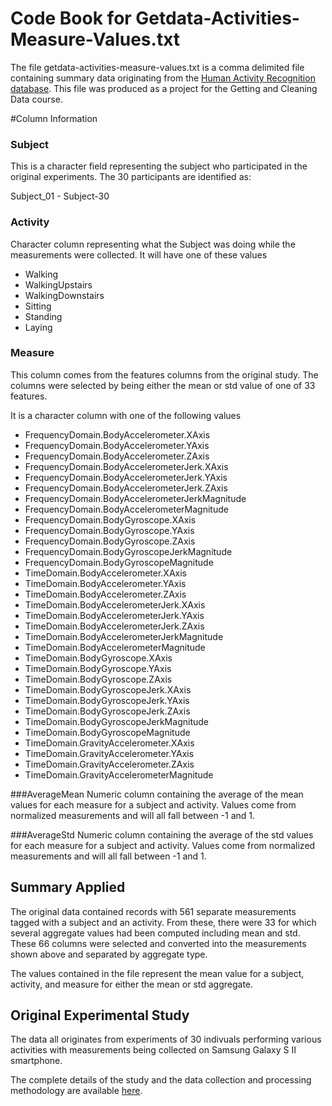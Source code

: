 Code Book for Getdata-Activities-Measure-Values.txt
===================================================
The file getdata-activities-measure-values.txt is a comma delimited file containing
summary data originating from the [Human Activity Recognition database](
http://archive.ics.uci.edu/ml/datasets/Human+Activity+Recognition+Using+Smartphones). This file
was produced as a project for the Getting and Cleaning Data course.

#Column Information

### Subject
This is a character field representing the subject who participated in the original experiments. The 30
participants are identified as:

Subject_01 - Subject-30

### Activity
Character column representing what the Subject was doing while the measurements were collected.
It will have one of these values

* Walking
* WalkingUpstairs
* WalkingDownstairs
* Sitting
* Standing
* Laying

### Measure
This column comes from the features columns from the original study. The columns were selected
by being either the mean or std value of one of 33 features. 

It is a character column with one of the following values

* FrequencyDomain.BodyAccelerometer.XAxis
* FrequencyDomain.BodyAccelerometer.YAxis
* FrequencyDomain.BodyAccelerometer.ZAxis
* FrequencyDomain.BodyAccelerometerJerk.XAxis
* FrequencyDomain.BodyAccelerometerJerk.YAxis
* FrequencyDomain.BodyAccelerometerJerk.ZAxis
* FrequencyDomain.BodyAccelerometerJerkMagnitude
* FrequencyDomain.BodyAccelerometerMagnitude
* FrequencyDomain.BodyGyroscope.XAxis
* FrequencyDomain.BodyGyroscope.YAxis
* FrequencyDomain.BodyGyroscope.ZAxis
* FrequencyDomain.BodyGyroscopeJerkMagnitude
* FrequencyDomain.BodyGyroscopeMagnitude
* TimeDomain.BodyAccelerometer.XAxis
* TimeDomain.BodyAccelerometer.YAxis
* TimeDomain.BodyAccelerometer.ZAxis
* TimeDomain.BodyAccelerometerJerk.XAxis
* TimeDomain.BodyAccelerometerJerk.YAxis
* TimeDomain.BodyAccelerometerJerk.ZAxis
* TimeDomain.BodyAccelerometerJerkMagnitude
* TimeDomain.BodyAccelerometerMagnitude
* TimeDomain.BodyGyroscope.XAxis
* TimeDomain.BodyGyroscope.YAxis
* TimeDomain.BodyGyroscope.ZAxis
* TimeDomain.BodyGyroscopeJerk.XAxis
* TimeDomain.BodyGyroscopeJerk.YAxis
* TimeDomain.BodyGyroscopeJerk.ZAxis
* TimeDomain.BodyGyroscopeJerkMagnitude
* TimeDomain.BodyGyroscopeMagnitude
* TimeDomain.GravityAccelerometer.XAxis
* TimeDomain.GravityAccelerometer.YAxis
* TimeDomain.GravityAccelerometer.ZAxis
* TimeDomain.GravityAccelerometerMagnitude

###AverageMean
Numeric column containing the average of the mean values for each measure for a subject and activity. Values come from normalized measurements and will all fall between -1 and 1.

###AverageStd
Numeric column containing the average of the std values for each measure for a subject and activity. Values come from normalized measurements and will all fall between -1 and 1.

## Summary Applied
The original data contained records with 561 separate measurements tagged with a subject and an activity. From these, there were 33 for which several aggregate values had been computed including mean and std. These 66 columns were selected and converted into the measurements shown above and separated by aggregate type.

The values contained in the file represent the mean value for a subject, activity, and measure for either the mean or std aggregate.

## Original Experimental Study
The data all originates from experiments of 30 indivuals performing various activities with
measurements being collected on Samsung Galaxy S II smartphone.

The complete details of the study and the data collection and processing methodology are
available [here](http://archive.ics.uci.edu/ml/datasets/Human+Activity+Recognition+Using+Smartphones).